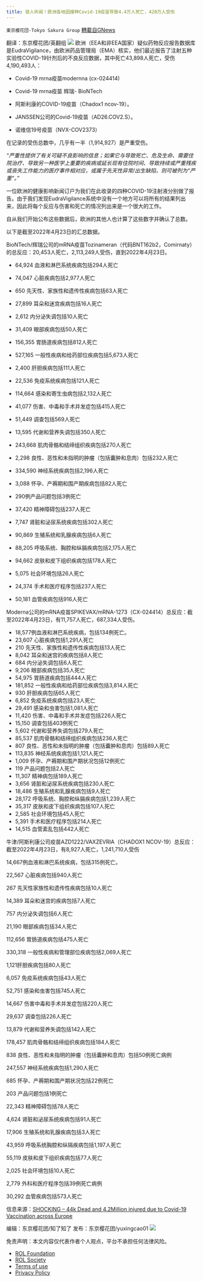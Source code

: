 ```yaml
---
title: 骇人听闻！欧洲各地因接种Covid-19疫苗导致4.4万人死亡，420万人受伤
---
```

`東京櫻花団-Tokyo Sakura Group` [轉載自GNews](https://gnews.org/zh-hans/2449393/)

翻译：东京樱花团/英翻组
 ![](https://assets.gnews.org/wp-content/uploads/2022/05/1-5.png) 
欧洲（EEA和非EEA国家）疑似药物反应报告数据库是EudraVigilance，由欧洲药品管理局（EMA）核实，他们最近报告了注射五种实验性COVID-19针剂后的不良反应数据，其中死亡43,898人死亡，受伤4,190,493人：
 
- Covid-19 mrna疫苗modernna (cx-024414)
- Covid-19 mrna疫苗 辉瑞- BioNTech
- 阿斯利康的COVID-19疫苗（Chadox1 ncov-19）。

- JANSSEN公司的Covid-19疫苗（AD26.COV2.S）。
- 诺维信19号疫苗（NVX-COV2373）

在记录的受伤总数中，几乎有一半（1,914,927）是严重受伤。
 
*“严重性提供了有关可疑不良影响的信息；如果它与导致死亡、危及生命、需要住院治疗、导致另一种医学上重要的疾病或延长现有住院时间、导致持续或严重残疾或丧失工作能力的医疗事件相对应，或属于先天性异常/出生缺陷，则可被列为“严重”。”*
 
一位欧洲的健康影响新闻订户为我们在此收录的四种COVID-19注射液分别做了报告。由于我们发现EudraVigilance系统中没有一个地方可以将所有的结果列出来，因此将每个反应与伤害和死亡的情况列出来是一个很大的工作。
 
自从我们开始公布这些数据后，欧洲的其他人也计算了这些数字并确认了总数。
 
以下是截至2022年4月23日的汇总数据。
 
BioNTech/辉瑞公司的mRNA疫苗Tozinameran（代码BNT162b2，Comirnaty）的总反应：20,453人死亡，2,113,249人受伤，直到2022年4月23日。

- 64,924 血液和淋巴系统疾病包括294人死亡
- 74,047 心脏疾病包括2,977人死亡
- 650 先天性、家族性和遗传性疾病包括63人死亡
- 27,899 耳朵和迷宫疾病包括16人死亡

- 2,612 内分泌失调包括10人死亡
- 31,409 眼部疾病包括50人死亡
- 156,355 胃肠道疾病包括812人死亡
- 527,165 一般性疾病和给药部位疾病包括5,673人死亡
- 2,400 肝胆疾病包括111人死亡
- 22,536 免疫系统疾病包括121人死亡
- 114,664 感染和寄生虫病包括2,132人死亡
- 41,077 伤害、中毒和手术并发症包括415人死亡
- 51,449 调查包括569人死亡
- 13,595 代谢和营养失调包括350人死亡
- 243,668 肌肉骨骼和结缔组织疾病包括270人死亡
- 2,298 良性、恶性和未指明的肿瘤（包括囊肿和息肉）包括232人死亡
- 334,590 神经系统疾病包括2,196人死亡
- 3,088 怀孕、产褥期和围产期疾病包括82人死亡
- 290例产品问题包括3例死亡
- 37,420 精神障碍包括237人死亡
- 7,747 肾脏和泌尿系统疾病包括302人死亡
- 90,869 生殖系统和乳腺疾病包括6人死亡
- 88,205 呼吸系统、胸腔和纵膈疾病包括2,175人死亡
- 94,662 皮肤和皮下组织疾病包括178人死亡
- 5,075 社会环境包括26人死亡
- 24,374 手术和医疗程序包括237人死亡

- 50,181 血管疾病包括916人死亡

Moderna公司的mRNA疫苗SPIKEVAX/mRNA-1273（CX-024414）总反应：截至2022年4月23日，有11,757人死亡，687,334人受伤。

- 18,577例血液和淋巴系统疾病，包括134例死亡。
- 23,607 心脏疾病包括1,291人死亡
- 210 先天性、家族性和遗传性疾病包括13人死亡
- 8,042 耳朵和迷宫的疾病包括8人死亡
- 684 内分泌失调包括6人死亡
- 9,206 眼部疾病包括35人死亡
- 54,975 胃肠道疾病包括444人死亡
- 181,852 一般性疾病和给药部位疾病包括3,814人死亡
- 930 肝胆疾病包括65人死亡
- 6,852 免疫系统疾病包括23人死亡
- 29,491 感染和虫害包括1,081人死亡
- 11,420 伤害、中毒和手术并发症包括226人死亡
- 15,150 调查包括403例死亡
- 5,602 代谢和营养失调包括279人死亡
- 85,537 肌肉骨骼和结缔组织疾病包括236人死亡
- 807 良性、恶性和未指明的肿瘤（包括囊肿和息肉）包括89人死亡
- 113,835 神经系统疾病包括1,121人死亡
- 1,009 怀孕、产褥期和围产期状况包括12例死亡
- 119 产品问题包括2人死亡
- 11,307 精神病包括189人死亡
- 3,656 肾脏和泌尿系统疾病包括230人死亡
- 18,486 生殖系统和乳腺疾病包括9人死亡
- 28,172 呼吸系统、胸腔和纵膈疾病包括1,239人死亡
- 35,317 皮肤和皮下组织疾病包括107人死亡
- 2,585 社会环境包括45人死亡
- 5,391 手术和医疗程序包括214人死亡
- 14,515 血管紊乱包括442人死亡

牛津/阿斯利康公司疫苗AZD1222/VAXZEVRIA（CHADOX1 NCOV-19）总反应：截至2022年4月23日，有8,927人死亡，1,241,710人受伤
 
14,667例血液和淋巴系统疾病，包括315例死亡。
 
22,567 心脏疾病包括940人死亡
 
267 先天性家族性和遗传性疾病包括10人死亡
 
14,389 耳朵和迷宫的疾病包括7人死亡
 
757 内分泌失调包括6人死亡
 
21,190 眼部疾病包括34人死亡
 
112,656 胃肠道疾病包括475人死亡
 
330,318 一般性疾病和管理部位疾病包括2,069人死亡
 
1,121肝胆疾病包括80人死亡
 
6,057 免疫系统疾病包括43人死亡
 
52,751 感染和虫害包括745人死亡
 
14,667 伤害中毒和手术并发症包括220人死亡
 
29,637 调查包括226人死亡
 
13,879 代谢和营养失调包括142人死亡
 
178,457 肌肉骨骼和结缔组织疾病包括184人死亡
 
838 良性、恶性和未指明的肿瘤（包括囊肿和息肉）包括50例死亡病例
 
247,557 神经系统疾病包括1,290人死亡
 
685 怀孕、产褥期和围产期状况包括22例死亡
 
203 产品问题包括1例死亡
 
22,343 精神障碍包括78人死亡
 
4,624 肾脏和泌尿系统疾病包括91人死亡
 
17,906 生殖系统和乳腺疾病包括3人死亡
 
43,959 呼吸系统胸腔和纵隔疾病包括1,197人死亡
 
55,119 皮肤和皮下组织疾病包括77人死亡
 
2,025 社会环境包括10人死亡
 
2,779 外科和医疗程序包括39例死亡病例
 
30,292 血管疾病包括573人死亡
 
信息来源：[SHOCKING – 44k Dead and 4.2Million injured due to Covid-19 Vaccination across Europe](https://dailyexpose.uk/2022/04/30/44k-dead-covid-vaccination-europe/)
 
编辑：东京樱花团/知了知了
发布：东京樱花团/yuxingcao01
 ![](https://assets.gnews.org/wp-content/uploads/2022/02/二维码-4.jpg) 

免责声明：本文内容仅代表作者个人观点，平台不承担任何法律风险。
  
- [ROL Foundation](https://rolfoundation.org/)
- [ROL Society](https://rolsociety.org/)
- [Terms of use](https://gnews.org/terms-of-use-3/)
- [Privacy Policy](https://gnews.org/privacy-policy/)
